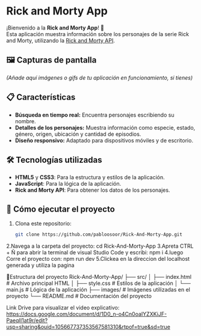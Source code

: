 # Rick and Morty App

¡Bienvenido a la **Rick and Morty App**! 🚀  
Esta aplicación muestra información sobre los personajes de la serie Rick and Morty, utilizando la [Rick and Morty API](https://rickandmortyapi.com/).

## 🖼️ Capturas de pantalla
*(Añade aquí imágenes o gifs de tu aplicación en funcionamiento, si tienes)*

## 📋 Características
- **Búsqueda en tiempo real:** Encuentra personajes escribiendo su nombre.
- **Detalles de los personajes:** Muestra información como especie, estado, género, origen, ubicación y cantidad de episodios.
- **Diseño responsivo:** Adaptado para dispositivos móviles y de escritorio.

## 🛠️ Tecnologías utilizadas
- **HTML5** y **CSS3**: Para la estructura y estilos de la aplicación.
- **JavaScript**: Para la lógica de la aplicación.
- **Rick and Morty API**: Para obtener los datos de los personajes.

## 🚀 Cómo ejecutar el proyecto
1. Clona este repositorio:
   ```bash
   git clone https://github.com/pabloosoor/Rick-And-Morty-App.git
2.Navega a la carpeta del proyecto:
  cd Rick-And-Morty-App
3.Apreta CTRL + Ñ para abrir la terminal de visual Studio Code y escribi:
  npm i
4.luego Corre el proyecto con:
  npm run dev
5.Clickea en la direccion del localhost generada y utiliza la pagina
  
 📂Estructura del proyecto
Rick-And-Morty-App/
├── src/
│   ├── index.html       # Archivo principal HTML
│   ├── style.css        # Estilos de la aplicación
│   └── main.js          # Lógica de la aplicación
├── images/              # Imágenes utilizadas en el proyecto
└── README.md            # Documentación del proyecto

Link Drive para visualizar el video explicativo:
https://docs.google.com/document/d/1D0_n-o4Cn0oaIYZXKiJF-PaeqII1at9r/edit?usp=sharing&ouid=105667737353567581310&rtpof=true&sd=true

